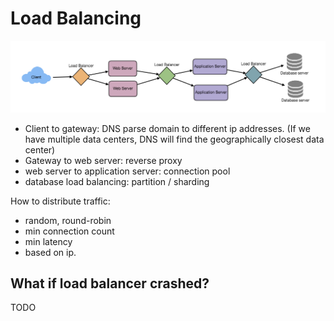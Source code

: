 # Load Balancing

![](<../.gitbook/assets/image (4).png>)

* Client to gateway: DNS parse domain to different ip addresses. (If we have multiple data centers, DNS will find the geographically closest data center)
* Gateway to web server: reverse proxy
* web server to application server: connection pool
* database load balancing: partition / sharding

How to distribute traffic:

* random, round-robin
* min connection count
* min latency
* based on ip.

## What if load balancer crashed?

TODO
